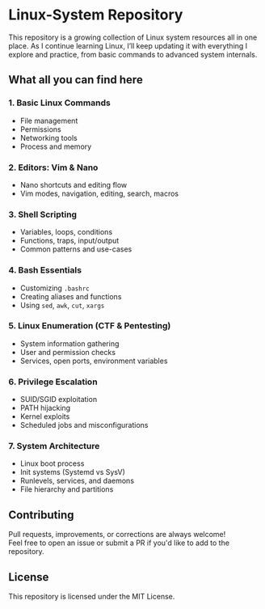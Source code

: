 # Linux-System Repository
This repository is a growing collection of Linux system resources all in one place. As I continue learning Linux, I’ll keep updating it with everything I explore and practice, from basic commands to advanced system internals.



## What all you can find here

### 1. Basic Linux Commands
- File management 
- Permissions
- Networking tools
- Process and memory 

### 2. Editors: Vim & Nano
- Nano shortcuts and editing flow
- Vim modes, navigation, editing, search, macros

### 3. Shell Scripting
- Variables, loops, conditions
- Functions, traps, input/output
- Common patterns and use-cases

### 4. Bash Essentials
- Customizing `.bashrc`
- Creating aliases and functions
- Using `sed`, `awk`, `cut`, `xargs`

### 5. Linux Enumeration (CTF & Pentesting)
- System information gathering
- User and permission checks
- Services, open ports, environment variables

### 6. Privilege Escalation
- SUID/SGID exploitation
- PATH hijacking
- Kernel exploits
- Scheduled jobs and misconfigurations

### 7. System Architecture
- Linux boot process
- Init systems (Systemd vs SysV)
- Runlevels, services, and daemons
- File hierarchy and partitions




## Contributing
Pull requests, improvements, or corrections are always welcome!  
Feel free to open an issue or submit a PR if you'd like to add to the repository.



## License
This repository is licensed under the MIT License.  


